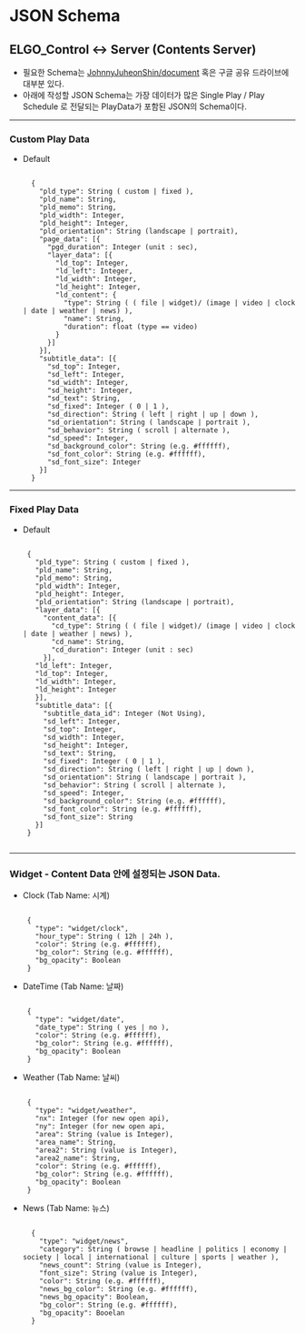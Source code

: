 # JSON Schema

## ELGO_Control <-> Server (Contents Server)
  * 필요한 Schema는 [JohnnyJuheonShin/document](https://github.com/JohnnyJuheonShin/document) 혹은 구글 공유 드라이브에 대부분 있다.
  * 아래에 작성할 JSON Schema는 가장 데이터가 많은 Single Play / Play Schedule 로 전달되는 PlayData가 포함된 JSON의 Schema이다.
  
---
  
### Custom Play Data
  + Default
    <pre><code>
      {
        "pld_type": String ( custom | fixed ),
        "pld_name": String,
        "pld_memo": String,
        "pld_width": Integer,
        "pld_height": Integer,
        "pld_orientation": String (landscape | portrait),
        "page_data": [{
          "pgd_duration": Integer (unit : sec),
          "layer_data": [{
            "ld_top": Integer,
            "ld_left": Integer,
            "ld_width": Integer,
            "ld_height": Integer,
            "ld_content": {
              "type": String ( ( file | widget)/ (image | video | clock | date | weather | news) ),
              "name": String,
              "duration": float (type == video)
            }
          }]
        }],
        "subtitle_data": [{
          "sd_top": Integer,
          "sd_left": Integer,
          "sd_width": Integer,
          "sd_height": Integer,
          "sd_text": String,
          "sd_fixed": Integer ( 0 | 1 ),
          "sd_direction": String ( left | right | up | down ),
          "sd_orientation": String ( landscape | portrait ),
          "sd_behavior": String ( scroll | alternate ),
          "sd_speed": Integer,
          "sd_background_color": String (e.g. #ffffff),
          "sd_font_color": String (e.g. #ffffff),
          "sd_font_size": Integer
        }]
      }
    </code></pre>


***

### Fixed Play Data
  + Default
    <pre><code>
     {
       "pld_type": String ( custom | fixed ),
       "pld_name": String,
       "pld_memo": String,
       "pld_width": Integer,
       "pld_height": Integer,
       "pld_orientation": String (landscape | portrait),
       "layer_data": [{
         "content_data": [{
           "cd_type": String ( ( file | widget)/ (image | video | clock | date | weather | news) ),
           "cd_name": String,
           "cd_duration": Integer (unit : sec)
         }],
       "ld_left": Integer,
       "ld_top": Integer,
       "ld_width": Integer,
       "ld_height": Integer
       }],
       "subtitle_data": [{
         "subtitle_data_id": Integer (Not Using),
         "sd_left": Integer,
         "sd_top": Integer,
         "sd_width": Integer,
         "sd_height": Integer,
         "sd_text": String,
         "sd_fixed": Integer ( 0 | 1 ),
         "sd_direction": String ( left | right | up | down ),
         "sd_orientation": String ( landscape | portrait ),
         "sd_behavior": String ( scroll | alternate ),
         "sd_speed": Integer,
         "sd_background_color": String (e.g. #ffffff),
         "sd_font_color": String (e.g. #ffffff),
         "sd_font_size": String
       }]
     }

    </code></pre>
    
---

### Widget - Content Data 안에 설정되는 JSON Data.

  + Clock (Tab Name: 시계)
    <pre><code>
     {
       "type": "widget/clock",
       "hour_type": String ( 12h | 24h ),
       "color": String (e.g. #ffffff),
       "bg_color": String (e.g. #ffffff),
       "bg_opacity": Boolean
     }
    </code></pre>
    
  + DateTime (Tab Name: 날짜)
    <pre><code>
     {
       "type": "widget/date",
       "date_type": String ( yes | no ),
       "color": String (e.g. #ffffff),
       "bg_color": String (e.g. #ffffff),
       "bg_opacity": Boolean
     }
    </code></pre>
    
  + Weather (Tab Name: 날씨)
    <pre><code>
     {
       "type": "widget/weather",
       "nx": Integer (for new open api),
       "ny": Integer (for new open api,
       "area": String (value is Integer),
       "area_name": String,
       "area2": String (value is Integer),
       "area2_name": String,
       "color": String (e.g. #ffffff),
       "bg_color": String (e.g. #ffffff),
       "bg_opacity": Boolean
     }
    </code></pre>
    
  + News (Tab Name: 뉴스)
    <pre><code>
      {
        "type": "widget/news",
        "category": String ( browse | headline | politics | economy | society | local | international | culture | sports | weather ),
        "news_count": String (value is Integer),
        "font_size": String (value is Integer),
        "color": String (e.g. #ffffff),
        "news_bg_color": String (e.g. #ffffff),
        "news_bg_opacity": Boolean,
        "bg_color": String (e.g. #ffffff),
        "bg_opacity": Booelan
      }
    </code><pre>
